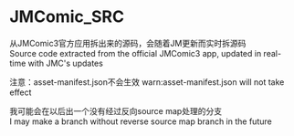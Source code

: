 # JMComic_SRC  
从JMComic3官方应用拆出来的源码，会随着JM更新而实时拆源码  
Source code extracted from the official JMComic3 app, updated in real-time with JMC's updates

注意：asset-manifest.json不会生效
warn:asset-manifest.json will not take effect

我可能会在以后出一个没有经过反向source map处理的分支  
I may make a branch without reverse source map branch in the future
